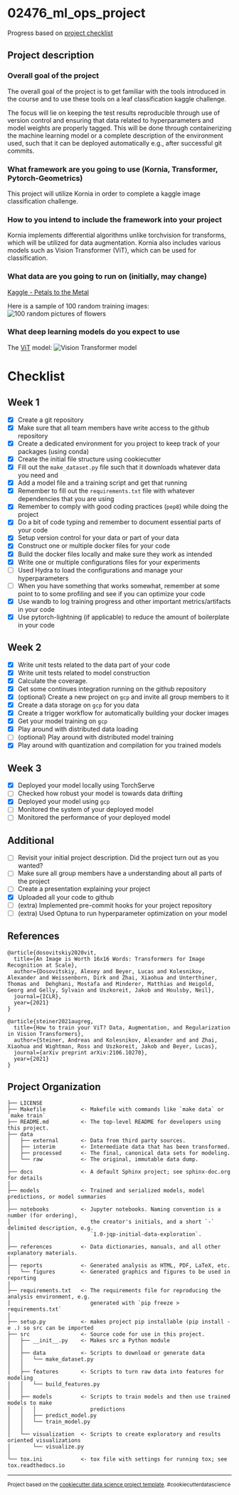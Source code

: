 # 02476_ml_ops_project
Progress based on [project checklist](https://github.com/SkafteNicki/dtu_mlops/blob/main/projects/projects.md)

## Project description
### Overall goal of the project
The overall goal of the project is to get familiar with the tools introduced in the course and to use these tools on a leaf classification kaggle challenge.  

The focus will lie on keeping the test results reproducible through use of version control and ensuring that data related to hyperparameters and model weights are properly tagged. This will be done through containerizing the machine learning model or a complete description of the environment used, such that it can be deployed automatically e.g., after successful git commits. 

### What framework are you going to use (Kornia, Transformer, Pytorch-Geometrics)
This project will utilize Kornia in order to complete a kaggle image classification challenge. 

### How to you intend to include the framework into your project
Kornia implements differential algorithms unlike torchvision for transforms, which will be utilized for data augmentation. Kornia also includes various models such as Vision Transformer (ViT), which can be used for classification. 

### What data are you going to run on (initially, may change)
[Kaggle - Petals to the Metal](https://www.kaggle.com/c/tpu-getting-started/data)

Here is a sample of 100 random training images:
![100 random pictures of flowers](https://github.com/MarcMarabou/02476_ml_ops_project/blob/main/reports/figures/sampledTrainingImages.png?raw=true)

### What deep learning models do you expect to use
The [ViT](https://kornia.readthedocs.io/en/latest/models/vit.html) model:
![Vision Transformer model](https://github.com/google-research/vision_transformer/raw/main/vit_figure.png?raw=true)

# Checklist
## Week 1

- [x] Create a git repository
- [x] Make sure that all team members have write access to the github repository
- [x] Create a dedicated environment for you project to keep track of your packages (using conda)
- [x] Create the initial file structure using cookiecutter
- [x] Fill out the `make_dataset.py` file such that it downloads whatever data you need and 
- [x] Add a model file and a training script and get that running
- [x] Remember to fill out the `requirements.txt` file with whatever dependencies that you are using
- [x] Remember to comply with good coding practices (`pep8`) while doing the project
- [x] Do a bit of code typing and remember to document essential parts of your code
- [x] Setup version control for your data or part of your data
- [x] Construct one or multiple docker files for your code
- [x] Build the docker files locally and make sure they work as intended
- [x] Write one or multiple configurations files for your experiments
- [ ] Used Hydra to load the configurations and manage your hyperparameters
- [ ] When you have something that works somewhat, remember at some point to to some profiling and see if you can optimize your code
- [x] Use wandb to log training progress and other important metrics/artifacts in your code
- [x] Use pytorch-lightning (if applicable) to reduce the amount of boilerplate in your code

## Week 2

- [x] Write unit tests related to the data part of your code
- [x] Write unit tests related to model construction
- [x] Calculate the coverage.
- [x] Get some continues integration running on the github repository
- [x] (optional) Create a new project on `gcp` and invite all group members to it
- [x] Create a data storage on `gcp` for you data
- [x] Create a trigger workflow for automatically building your docker images
- [x] Get your model training on `gcp`
- [x] Play around with distributed data loading
- [ ] (optional) Play around with distributed model training
- [x] Play around with quantization and compilation for you trained models

## Week 3

- [x] Deployed your model locally using TorchServe
- [ ] Checked how robust your model is towards data drifting
- [x] Deployed your model using `gcp`
- [ ] Monitored the system of your deployed model
- [ ] Monitored the performance of your deployed model

## Additional

- [ ] Revisit your initial project description. Did the project turn out as you wanted?
- [ ] Make sure all group members have a understanding about all parts of the project
- [ ] Create a presentation explaining your project
- [x] Uploaded all your code to github
- [ ] (extra) Implemented pre-commit hooks for your project repository
- [ ] (extra) Used Optuna to run hyperparameter optimization on your model

## References

```
@article{dosovitskiy2020vit,
  title={An Image is Worth 16x16 Words: Transformers for Image Recognition at Scale},
  author={Dosovitskiy, Alexey and Beyer, Lucas and Kolesnikov, Alexander and Weissenborn, Dirk and Zhai, Xiaohua and Unterthiner, Thomas and  Dehghani, Mostafa and Minderer, Matthias and Heigold, Georg and Gelly, Sylvain and Uszkoreit, Jakob and Houlsby, Neil},
  journal={ICLR},
  year={2021}
}

@article{steiner2021augreg,
  title={How to train your ViT? Data, Augmentation, and Regularization in Vision Transformers},
  author={Steiner, Andreas and Kolesnikov, Alexander and and Zhai, Xiaohua and Wightman, Ross and Uszkoreit, Jakob and Beyer, Lucas},
  journal={arXiv preprint arXiv:2106.10270},
  year={2021}
}
```

Project Organization
------------

    ├── LICENSE
    ├── Makefile           <- Makefile with commands like `make data` or `make train`
    ├── README.md          <- The top-level README for developers using this project.
    ├── data
    │   ├── external       <- Data from third party sources.
    │   ├── interim        <- Intermediate data that has been transformed.
    │   ├── processed      <- The final, canonical data sets for modeling.
    │   └── raw            <- The original, immutable data dump.
    │
    ├── docs               <- A default Sphinx project; see sphinx-doc.org for details
    │
    ├── models             <- Trained and serialized models, model predictions, or model summaries
    │
    ├── notebooks          <- Jupyter notebooks. Naming convention is a number (for ordering),
    │                         the creator's initials, and a short `-` delimited description, e.g.
    │                         `1.0-jqp-initial-data-exploration`.
    │
    ├── references         <- Data dictionaries, manuals, and all other explanatory materials.
    │
    ├── reports            <- Generated analysis as HTML, PDF, LaTeX, etc.
    │   └── figures        <- Generated graphics and figures to be used in reporting
    │
    ├── requirements.txt   <- The requirements file for reproducing the analysis environment, e.g.
    │                         generated with `pip freeze > requirements.txt`
    │
    ├── setup.py           <- makes project pip installable (pip install -e .) so src can be imported
    ├── src                <- Source code for use in this project.
    │   ├── __init__.py    <- Makes src a Python module
    │   │
    │   ├── data           <- Scripts to download or generate data
    │   │   └── make_dataset.py
    │   │
    │   ├── features       <- Scripts to turn raw data into features for modeling
    │   │   └── build_features.py
    │   │
    │   ├── models         <- Scripts to train models and then use trained models to make
    │   │   │                 predictions
    │   │   ├── predict_model.py
    │   │   └── train_model.py
    │   │
    │   └── visualization  <- Scripts to create exploratory and results oriented visualizations
    │       └── visualize.py
    │
    └── tox.ini            <- tox file with settings for running tox; see tox.readthedocs.io


--------

<p><small>Project based on the <a target="_blank" href="https://drivendata.github.io/cookiecutter-data-science/">cookiecutter data science project template</a>. #cookiecutterdatascience</small></p>
